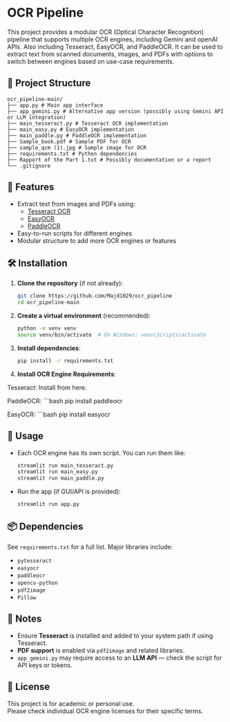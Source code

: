# OCR Pipeline

This project provides a modular OCR (Optical Character Recognition) pipeline that supports multiple OCR engines, including Gemini and openAI APIs. Also including Tesseract, EasyOCR, and PaddleOCR. It can be used to extract text from scanned documents, images, and PDFs with options to switch between engines based on use-case requirements.

## 📁 Project Structure 
    ocr_pipeline-main/
    ├── app.py # Main app interface
    ├── app_gemini.py # Alternative app version (possibly using Gemini API or LLM integration)
    ├── main_tesseract.py # Tesseract OCR implementation
    ├── main_easy.py # EasyOCR implementation
    ├── main_paddle.py # PaddleOCR implementation
    ├── Sample_book.pdf # Sample PDF for OCR
    ├── sample_qcm (1).jpg # Sample image for OCR
    ├── requirements.txt # Python dependencies
    ├── Rapport of the Part 1.txt # Possibly documentation or a report
    └── .gitignore

## 🚀 Features

- Extract text from images and PDFs using:
  - [Tesseract OCR](https://github.com/tesseract-ocr/tesseract)
  - [EasyOCR](https://github.com/JaidedAI/EasyOCR)
  - [PaddleOCR](https://github.com/PaddlePaddle/PaddleOCR)
- Easy-to-run scripts for different engines
- Modular structure to add more OCR engines or features

## 🛠️ Installation

1. **Clone the repository** (if not already):
   ```bash
   git clone https://github.com/Majd1029/ocr_pipeline 
   cd ocr_pipeline-main
2. **Create a virtual environment** (recommended):
    ```bash
    python -m venv venv
    source venv/bin/activate  # On Windows: venv\Scripts\activate

3. **Install dependencies**:
    ```bash
    pip install -r requirements.txt

4. **Install OCR Engine Requirements**:

Tesseract: Install from here.

PaddleOCR:
    ```bash
    pip install paddleocr

EasyOCR:
    ```bash
    pip install easyocr


## 📄 Usage

- Each OCR engine has its own script. You can run them like:

    ```bash
    streamlit run main_tesseract.py
    streamlit run main_easy.py
    streamlit run main_paddle.py

- Run the app (if GUI/API is provided):
    ```bash
    streamlit run app.py
## 📦 Dependencies

See `requirements.txt` for a full list. Major libraries include:

- `pytesseract`
- `easyocr`
- `paddleocr`
- `opencv-python`
- `pdf2image`
- `Pillow`

## 📌 Notes

- Ensure **Tesseract** is installed and added to your system path if using Tesseract.
- **PDF support** is enabled via `pdf2image` and related libraries.
- `app_gemini.py` may require access to an **LLM API** — check the script for API keys or tokens.

## 📃 License

This project is for academic or personal use.  
Please check individual OCR engine licenses for their specific terms.

